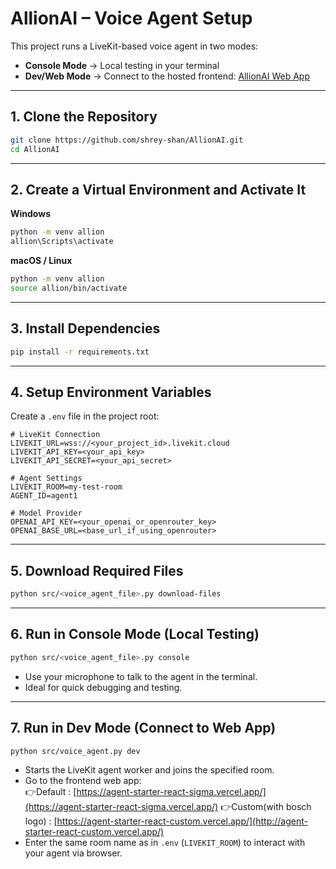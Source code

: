 # AllionAI – Voice Agent Setup

This project runs a LiveKit-based voice agent in two modes:

- **Console Mode** → Local testing in your terminal  
- **Dev/Web Mode** → Connect to the hosted frontend: [AllionAI Web App](https://agent-starter-react-sigma.vercel.app/)

---

## 1. Clone the Repository
```bash
git clone https://github.com/shrey-shan/AllionAI.git
cd AllionAI
```

---

## 2. Create a Virtual Environment and Activate It
**Windows**
```bash
python -m venv allion
allion\Scripts\activate
```
**macOS / Linux**
```bash
python -m venv allion
source allion/bin/activate
```

---

## 3. Install Dependencies
```bash
pip install -r requirements.txt
```

---

## 4. Setup Environment Variables
Create a `.env` file in the project root:

```env
# LiveKit Connection
LIVEKIT_URL=wss://<your_project_id>.livekit.cloud
LIVEKIT_API_KEY=<your_api_key>
LIVEKIT_API_SECRET=<your_api_secret>

# Agent Settings
LIVEKIT_ROOM=my-test-room
AGENT_ID=agent1

# Model Provider
OPENAI_API_KEY=<your_openai_or_openrouter_key>
OPENAI_BASE_URL=<base_url_if_using_openrouter>
```

---

## 5. Download Required Files
```bash
python src/<voice_agent_file>.py download-files
```

---

## 6. Run in Console Mode (Local Testing)
```bash
python src/<voice_agent_file>.py console
```
- Use your microphone to talk to the agent in the terminal.  
- Ideal for quick debugging and testing.

---

## 7. Run in Dev Mode (Connect to Web App)
```bash
python src/voice_agent.py dev
```
- Starts the LiveKit agent worker and joins the specified room.  
- Go to the frontend web app:  
  👉Default : [https://agent-starter-react-sigma.vercel.app/](https://agent-starter-react-sigma.vercel.app/)
  👉Custom(with bosch logo)  : [https://agent-starter-react-custom.vercel.app/](http://agent-starter-react-custom.vercel.app/)
- Enter the same room name as in `.env` (`LIVEKIT_ROOM`) to interact with your agent via browser.
